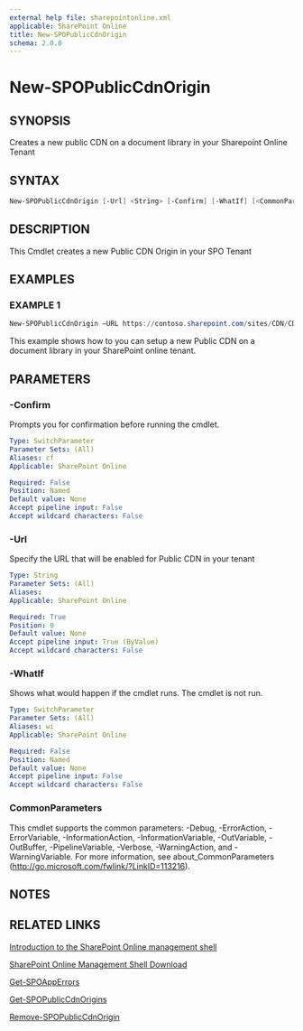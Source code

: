 ```yaml
---
external help file: sharepointonline.xml
applicable: SharePoint Online
title: New-SPOPublicCdnOrigin
schema: 2.0.0
---
```


# New-SPOPublicCdnOrigin

## SYNOPSIS
Creates a new public CDN on a document library in your Sharepoint Online Tenant


## SYNTAX

```powershell
New-SPOPublicCdnOrigin [-Url] <String> [-Confirm] [-WhatIf] [<CommonParameters>]
```


## DESCRIPTION
This Cmdlet creates a new Public CDN Origin in your SPO Tenant


## EXAMPLES

### EXAMPLE 1
```powershell
New-SPOPublicCdnOrigin –URL https://contoso.sharepoint.com/sites/CDN/CDNFilesLibrary/
```

This example shows how to you can setup a new Public CDN on a document library in your SharePoint online tenant.



## PARAMETERS

### -Confirm
Prompts you for confirmation before running the cmdlet.

```yaml
Type: SwitchParameter
Parameter Sets: (All)
Aliases: cf
Applicable: SharePoint Online

Required: False
Position: Named
Default value: None
Accept pipeline input: False
Accept wildcard characters: False
```

### -Url
Specify the URL that will be enabled for Public CDN in your tenant

```yaml
Type: String
Parameter Sets: (All)
Aliases: 
Applicable: SharePoint Online

Required: True
Position: 0
Default value: None
Accept pipeline input: True (ByValue)
Accept wildcard characters: False
```

### -WhatIf
Shows what would happen if the cmdlet runs.
The cmdlet is not run.

```yaml
Type: SwitchParameter
Parameter Sets: (All)
Aliases: wi
Applicable: SharePoint Online

Required: False
Position: Named
Default value: None
Accept pipeline input: False
Accept wildcard characters: False
```

### CommonParameters
This cmdlet supports the common parameters: -Debug, -ErrorAction, -ErrorVariable, -InformationAction, -InformationVariable, -OutVariable, -OutBuffer, -PipelineVariable, -Verbose, -WarningAction, and -WarningVariable. For more information, see about_CommonParameters (http://go.microsoft.com/fwlink/?LinkID=113216).



## NOTES

## RELATED LINKS

[Introduction to the SharePoint Online management shell](https://support.office.com/en-us/article/introduction-to-the-sharepoint-online-management-shell-c16941c3-19b4-4710-8056-34c034493429)

[SharePoint Online Management Shell Download](https://www.microsoft.com/en-US/download/details.aspx?id=35588)

[Get-SPOAppErrors](Get-SPOAppErrors.md)

[Get-SPOPublicCdnOrigins](Get-SPOPublicCdnOrigins.md)

[Remove-SPOPublicCdnOrigin](Remove-SPOPublicCdnOrigin.md)





